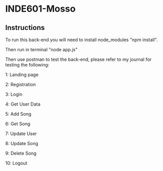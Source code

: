 # INDE601-Mosso
## Instructions
To run this back-end you will need to install node_modules "npm install". 

Then run in terminal "node app.js"


Then use postman to test the back-end, please refer to my journal for testing the following:

1: Landing page

2: Registration

3: Login

4: Get User Data

5: Add Song

6: Get Song

7: Update User

8: Update Song

9: Delete Song

10: Logout


